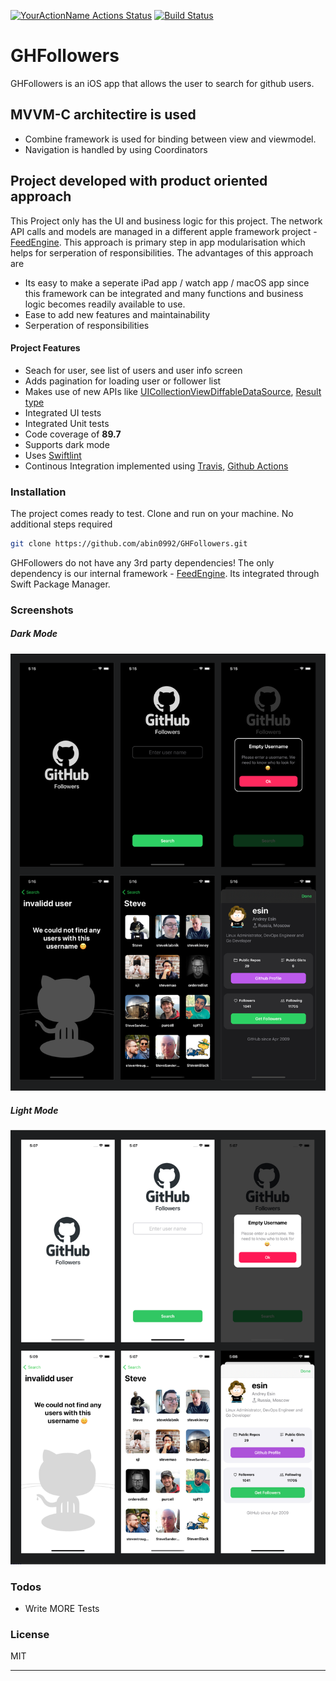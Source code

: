 [![YourActionName Actions Status](https://github.com/abin0992/GHFollowers/workflows/CI/badge.svg)](https://github.com/abin0992/GHFollowers/actions) [![Build Status](https://travis-ci.com/abin0992/GHFollowers.svg?branch=CI-integration)](https://travis-ci.com/abin0992/GHFollowers)
# GHFollowers
GHFollowers is an iOS app that allows the user to search for github users.
## MVVM-C architectire is used
- Combine framework is used for binding between view and viewmodel.
- Navigation is handled by using Coordinators
## Project developed with product oriented approach 
This Project only has the UI and business logic for this project. The network API calls and models are managed in a different apple framework project - [FeedEngine](https://github.com/abin0992/FeedEngine). This approach is primary step in app modularisation which helps for serperation of responsibilities. The advantages of this approach are
- Its easy to make a seperate iPad app / watch app / macOS app since this framework can be integrated and many functions and business logic becomes readily available to use.
- Ease to add new features and maintainability
- Serperation of responsibilities

#### Project Features

  - Seach for user, see list of users and user info screen
  - Adds pagination for loading user or follower list
  - Makes use of new APIs like [UICollectionViewDiffableDataSource](https://developer.apple.com/documentation/uikit/uicollectionviewdiffabledatasource), [Result type](https://developer.apple.com/documentation/swift/result)
  - Integrated UI tests
  - Integrated Unit tests 
  - Code coverage of **89.7**
  - Supports dark mode
  - Uses [Swiftlint](https://github.com/realm/SwiftLint)
  - Continous Integration implemented using [Travis](https://travis-ci.com/github/abin0992/GHFollowers), [Github Actions](https://github.com/abin0992/GHFollowers/actions)

### Installation
The project comes ready to test. 
Clone and run on your machine. No additional steps required

  ```bash
  git clone https://github.com/abin0992/GHFollowers.git
  ```
  GHFollowers do not have any 3rd party dependencies! The only dependency is our internal framework - [FeedEngine](https://github.com/abin0992/FeedEngine). Its integrated through Swift Package Manager. 
### Screenshots
##### Dark Mode
![alt text](https://github.com/abin0992/GHFollowers/blob/CI-integration/.screenshots/darkMode.png?raw=true)

##### Light Mode
![alt text](https://github.com/abin0992/GHFollowers/blob/CI-integration/.screenshots/lightMode.png?raw=true)

### Todos

 - Write MORE Tests
  
### License

MIT

----

